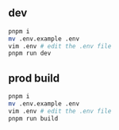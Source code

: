 ## dev

```bash
pnpm i
mv .env.example .env
vim .env # edit the .env file
pnpm run dev
```

## prod build

```bash
pnpm i
mv .env.example .env
vim .env # edit the .env file
pnpm run build
```
